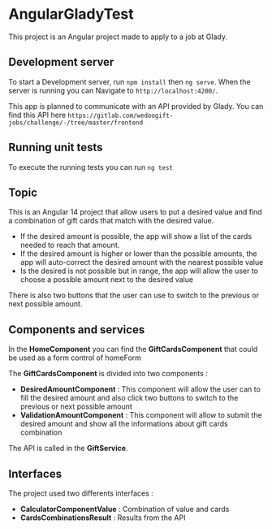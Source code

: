 # AngularGladyTest

This project is an Angular project made to apply to a job at Glady.

## Development server

To start a Development server, run `npm install` then `ng serve`. When the server is running you can Navigate to `http://localhost:4200/`.

This app is planned to communicate with an API provided by Glady. You can find this API here `https://gitlab.com/wedoogift-jobs/challenge/-/tree/master/frontend`

## Running unit tests

To execute the running tests you can run `ng test`

## Topic

This is an Angular 14 project that allow users to put a desired value and find a combination of gift cards that match with the desired value.

- If the desired amount is possible, the app will show a list of the cards needed to reach that amount.
- If the desired amount is higher or lower than the possible amounts, the app will auto-correct the desired amount with the nearest possible value
- Is the desired is not possible but in range, the app will allow the user to choose a possible amount next to the desired value

There is also two buttons that the user can use to switch to the previous or next possible amount.

## Components and services

In the **HomeComponent** you can find the **GiftCardsComponent** that could be used as a form control of homeForm

The **GiftCardsComponent** is divided into two components :
- **DesiredAmountComponent** : This component will allow the user can to fill the desired amount and also click two buttons to switch to the previous or next possible amount
- **ValidationAmountComponent** : This component will allow to submit the desired amount and show all the informations about gift cards combination

The API is called in the **GiftService**.

## Interfaces

The project used two differents interfaces :

- **CalculatorComponentValue** : Combination of value and cards
- **CardsCombinationsResult** : Results from the API
